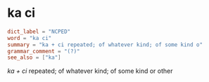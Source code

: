 # ka ci

``` toml
dict_label = "NCPED"
word = "ka ci"
summary = "ka + ci repeated; of whatever kind; of some kind o"
grammar_comment = "(?)"
see_also = ["ka"]
```

*ka \+ ci* repeated; of whatever kind; of some kind or other

